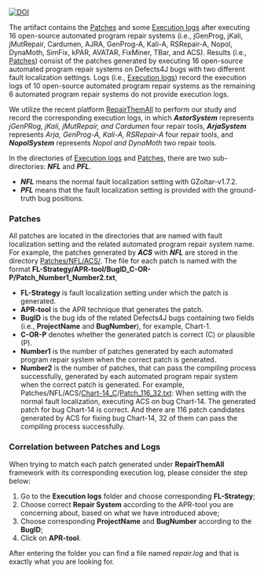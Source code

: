 [![DOI](https://figshare.com/articles/ICSE20-Data/11859954/1)](https://doi.org/10.6084/m9.figshare.11859954.v1)

The artifact contains the [Patches](https://github.com/APRStudy/APRStudy/tree/master/Patches) and some [Execution logs](https://github.com/APRStudy/APRStudy/tree/master/Execution%20logs) after executing 16 open-source automated program repair systems (i.e., jGenProg, jKali, jMutRepair, Cardumen, AJRA, GenProg-A, Kali-A, RSRepair-A, Nopol,  DynaMoth, SimFix, kPAR, AVATAR, FixMiner, TBar, and ACS).
Results (i.e., [Patches](https://github.com/APRStudy/APRStudy/tree/master/Patches)) consist of the patches generated by executing 16 open-source automated program repair systems on Defects4J bugs with two different fault localization settings. 
Logs (i.e., [Execution logs](https://github.com/APRStudy/APRStudy/tree/master/Execution%20logs)) record the execution logs of 10 open-source automated program repair systems as the remaining 6 automated program repair systems do not provide execution logs. 

We utilize the recent platform [RepairThemAll](https://github.com/program-repair/RepairThemAll) to perform our study and record the corresponding execution logs, in which ***AstorSystem*** represents _jGenPRog, jKali, jMutRepair, and Cardumen_ four repair tools, ***ArjaSystem*** represents _Arja, GenProg-A, Kali-A, RSRepair-A_ four repair tools, and ***NopolSystem*** represents _Nopol and DynaMoth_ two repair tools.

In the directories of [Execution logs](https://github.com/APRStudy/APRStudy/tree/master/Execution%20logs) and  [Patches](https://github.com/APRStudy/APRStudy/tree/master/Patches), there are two sub-directories: ***NFL*** and ***PFL***.
 - ***NFL*** means the normal fault localization setting with GZoltar-v1.7.2.
 - ***PFL*** means that the fault localization setting is provided with the ground-truth bug positions.


### Patches
All patches are located in the directories that are named with fault localization setting and the related automated program repair system name.
For example, the patches generated by ***ACS*** with ***NFL*** are stored in the directory [Patches/NFL/ACS/](https://github.com/APRStudy/APRStudy/tree/master/Patches/NFL/ACS).
The file for each patch is named with the format **FL-Strategy/APR-tool/BugID_C-OR-P/Patch_Number1_Number2.txt**,
 - **FL-Strategy** is fault localization setting under which the patch is generated.
 - **APR-tool** is the APR technique that generates the patch.
 - **BugID** is the bug ids of the related Defects4J bugs containing two fields (i.e., **ProjectName** and **BugNumber**), for example, Chart-1.
 - **C-OR-P** denotes whether the generated patch is correct (C) or plausible (P).
 - **Number1** is the number of patches generated by each automated program repair system when the correct patch is generated.
 - **Number2** is the number of patches, that can pass the compiling process successfully, generated by each automated program repair system when the correct patch is generated.
 For example, Patches/NFL/ACS/[Chart-14_C](https://github.com/APRStudy/APRStudy/tree/master/Patches/NFL/ACS/Chart-14_C)/[Patch_116_32.txt](https://github.com/APRStudy/APRStudy/tree/master/Patches/NFL/ACS/Chart-14_C/Patch_116_32.txt): When setting with the normal fault localization, executing ACS on bug Chart-14. The generated patch for bug Chart-14 is correct.
 And there are 116 patch candidates generated by ACS for fixing bug Chart-14, 32 of them can pass the compiling process successfully.
 
### Correlation between Patches and Logs
When trying to match each patch generated under **RepairThemAll** framework with its corresponding execution log, please consider the step below:

1. Go to the **Execution logs** folder and choose corresponding **FL-Strategy**;
2. Choose correct **Repair System** according to the APR-tool you are concerning about, based on what we have introduced above;
3. Choose corresponding **ProjectName** and **BugNumber** according to the **BugID**;
4. Click on **APR-tool**.  

After entering the folder you can find a file named _repair.log_ and that is exactly what you are looking for.

